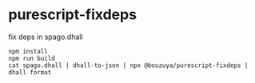 # purescript-fixdeps

fix deps in spago.dhall

```
npm install
npm run build
cat spago.dhall | dhall-to-json | npx @bouzuya/purescript-fixdeps | dhall format
```
